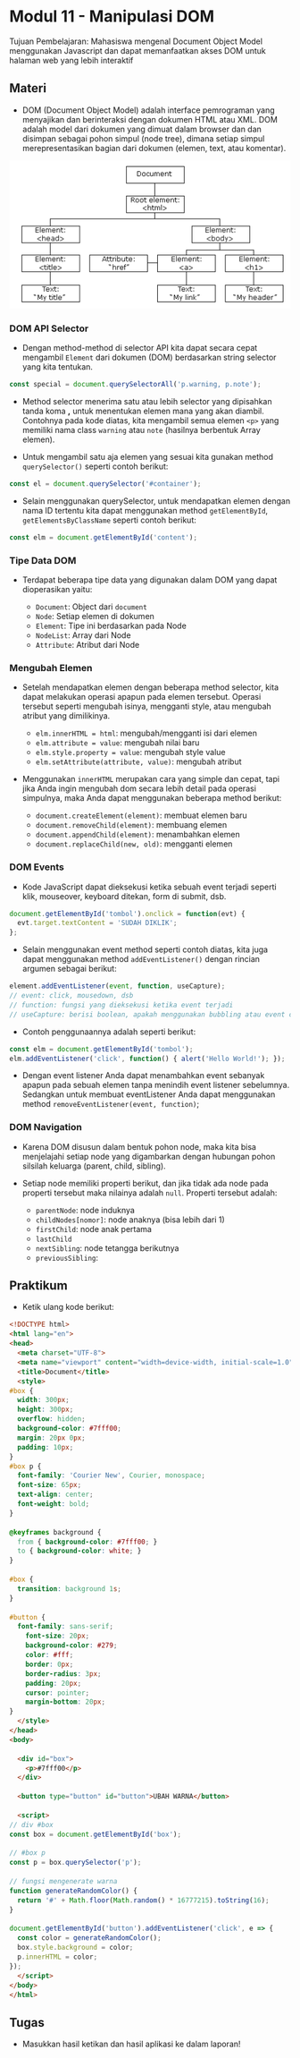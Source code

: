 # Modul 11 - Manipulasi DOM

Tujuan Pembelajaran: Mahasiswa mengenal Document Object Model menggunakan Javascript dan dapat memanfaatkan akses DOM untuk halaman web yang lebih interaktif

## Materi

* DOM (Document Object Model) adalah interface pemrograman yang menyajikan dan berinteraksi dengan dokumen HTML atau XML. DOM adalah model dari dokumen yang dimuat dalam browser dan dan disimpan sebagai pohon simpul (node tree), dimana setiap simpul merepresentasikan bagian dari dokumen (elemen, text, atau komentar).

![dom](https://github.com/NazirArifin/modulweb/blob/master/img/11-1.png)

### DOM API Selector

* Dengan method-method di selector API kita dapat secara cepat mengambil ```Element``` dari dokumen (DOM) berdasarkan string selector yang kita tentukan.

```js
const special = document.querySelectorAll('p.warning, p.note');
```

* Method selector menerima satu atau lebih selector yang dipisahkan tanda koma __,__ untuk menentukan elemen mana yang akan diambil. Contohnya pada kode diatas, kita mengambil semua elemen ```<p>``` yang memiliki nama class ```warning``` atau ```note``` (hasilnya berbentuk Array elemen).

* Untuk mengambil satu aja elemen yang sesuai kita gunakan method ```querySelector()``` seperti contoh berikut:

```js
const el = document.querySelector('#container');
```

* Selain menggunakan querySelector, untuk mendapatkan elemen dengan nama ID tertentu kita dapat menggunakan method ```getElementById```, ```getElementsByClassName``` seperti contoh berikut:

```js
const elm = document.getElementById('content');
```

### Tipe Data DOM

* Terdapat beberapa tipe data yang digunakan dalam DOM yang dapat dioperasikan yaitu:

  - ```Document```: Object dari ```document```
  - ```Node```: Setiap elemen di dokumen
  - ```Element```: Tipe ini berdasarkan pada Node
  - ```NodeList```: Array dari Node
  - ```Attribute```: Atribut dari Node

### Mengubah Elemen

* Setelah mendapatkan elemen dengan beberapa method selector, kita dapat melakukan operasi apapun pada elemen tersebut. Operasi tersebut seperti mengubah isinya, mengganti style, atau mengubah atribut yang dimilikinya.

  - ```elm.innerHTML = html```: mengubah/mengganti isi dari elemen
  - ```elm.attribute = value```: mengubah nilai baru
  - ```elm.style.property = value```: mengubah style value
  - ```elm.setAttribute(attribute, value)```: mengubah atribut

* Menggunakan ```innerHTML``` merupakan cara yang simple dan cepat, tapi jika Anda ingin mengubah dom secara lebih detail pada operasi simpulnya, maka Anda dapat menggunakan beberapa method berikut:

  - ```document.createElement(element)```: membuat elemen baru
  - ```document.removeChild(element)```: membuang elemen
  - ```document.appendChild(element)```: menambahkan elemen
  - ```document.replaceChild(new, old)```: mengganti elemen

### DOM Events

* Kode JavaScript dapat dieksekusi ketika sebuah event terjadi seperti klik, mouseover, keyboard ditekan, form di submit, dsb.

```js
document.getElementById('tombol').onclick = function(evt) {
  evt.target.textContent = 'SUDAH DIKLIK';
};
```

* Selain menggunakan event method seperti contoh diatas, kita juga dapat menggunakan method ```addEventListener()``` dengan rincian argumen sebagai berikut:

```js
element.addEventListener(event, function, useCapture);
// event: click, mousedown, dsb
// function: fungsi yang dieksekusi ketika event terjadi
// useCapture: berisi boolean, apakah menggunakan bubbling atau event capture
```

* Contoh penggunaannya adalah seperti berikut:

```js
const elm = document.getElementById('tombol');
elm.addEventListener('click', function() { alert('Hello World!'); });
```

* Dengan event listener Anda dapat menambahkan event sebanyak apapun pada sebuah elemen tanpa menindih event listener sebelumnya. Sedangkan untuk membuat eventListener Anda dapat menggunakan method ```removeEventListener(event, function)```;

### DOM Navigation

* Karena DOM disusun dalam bentuk pohon node, maka kita bisa menjelajahi setiap node yang digambarkan dengan hubungan pohon silsilah keluarga (parent, child, sibling).

* Setiap node memiliki properti berikut, dan jika tidak ada node pada properti tersebut maka nilainya adalah ```null```. Properti tersebut adalah:

  - ```parentNode```: node induknya
  - ```childNodes[nomor]```: node anaknya (bisa lebih dari 1)
  - ```firstChild```: node anak pertama
  - ```lastChild```
  - ```nextSibling```: node tetangga berikutnya
  - ```previousSibling```:

## Praktikum

* Ketik ulang kode berikut:

```html
<!DOCTYPE html>
<html lang="en">
<head>
  <meta charset="UTF-8">
  <meta name="viewport" content="width=device-width, initial-scale=1.0">
  <title>Document</title>
  <style>
#box {
  width: 300px;
  height: 300px;
  overflow: hidden;
  background-color: #7fff00;
  margin: 20px 0px;
  padding: 10px;
}
#box p {
  font-family: 'Courier New', Courier, monospace;
  font-size: 65px;
  text-align: center;
  font-weight: bold;
}

@keyframes background {
  from { background-color: #7fff00; }
  to { background-color: white; }
}

#box {
  transition: background 1s;
}

#button {
  font-family: sans-serif;
	font-size: 20px;
	background-color: #279;
	color: #fff;
	border: 0px;
	border-radius: 3px;
	padding: 20px;
	cursor: pointer;
	margin-bottom: 20px;
}
  </style>
</head>
<body>
  
  <div id="box">
    <p>#7fff00</p>
  </div>

  <button type="button" id="button">UBAH WARNA</button>

  <script>
// div #box
const box = document.getElementById('box');

// #box p
const p = box.querySelector('p');

// fungsi mengenerate warna
function generateRandomColor() {
  return '#' + Math.floor(Math.random() * 16777215).toString(16);
}

document.getElementById('button').addEventListener('click', e => {
  const color = generateRandomColor();
  box.style.background = color;
  p.innerHTML = color;
});
  </script>
</body>
</html>
```

## Tugas

* Masukkan hasil ketikan dan hasil aplikasi ke dalam laporan!




